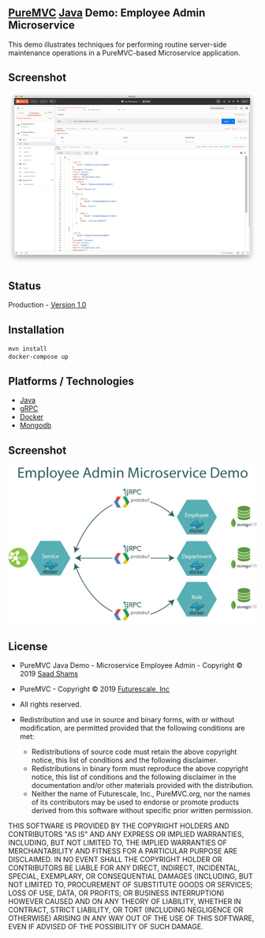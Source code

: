 ## [PureMVC](http://puremvc.github.com/) [Java](https://github.com/PureMVC/puremvc-java-multicore-framework/wiki) Demo: Employee Admin Microservice
This demo illustrates techniques for performing routine server-side maintenance operations in a PureMVC-based Microservice application.

## Screenshot
![PureMVC Java Demo: Employee Admin Microservice](https://raw.githubusercontent.com/PureMVC/puremvc-java-demo-microservice-employeeadmin/master/assets/screenshot.png)

## Status
Production - [Version 1.0]()

## Installation

```
mvn install
docker-compose up
```

## Platforms / Technologies
* [Java](https://en.wikipedia.org/wiki/Java_(programming_language))
* [gRPC](https://en.wikipedia.org/wiki/GRPC)
* [Docker](https://en.wikipedia.org/wiki/Docker_(software))
* [Mongodb](https://en.wikipedia.org/wiki/MongoDB)

## Screenshot
<!---![PureMVC Java Demo: Employee Admin Microservice](http://puremvc.org/pages/images/screenshots/PureMVC-Shot-Java-EmployeeAdmin.jpg) -->
![PureMVC Java Demo: Employee Admin Microservice](https://raw.githubusercontent.com/PureMVC/puremvc.github.com/master/pages/images/screenshots/PureMVC-Shot-Java-EmployeeAdmin.jpg)

## License
* PureMVC Java Demo - Microservice Employee Admin - Copyright © 2019 [Saad Shams](https://www.linkedin.com/in/muizz)
* PureMVC - Copyright © 2019 [Futurescale, Inc](http://futurescale.com) 
* All rights reserved.

* Redistribution and use in source and binary forms, with or without modification, are permitted provided that the following conditions are met:

  * Redistributions of source code must retain the above copyright notice, this list of conditions and the following disclaimer.
  * Redistributions in binary form must reproduce the above copyright notice, this list of conditions and the following disclaimer in the documentation and/or other materials provided with the distribution.
  * Neither the name of Futurescale, Inc., PureMVC.org, nor the names of its contributors may be used to endorse or promote products derived from this software without specific prior written permission.

THIS SOFTWARE IS PROVIDED BY THE COPYRIGHT HOLDERS AND CONTRIBUTORS "AS IS" AND ANY EXPRESS OR IMPLIED WARRANTIES, INCLUDING, BUT NOT LIMITED TO, THE IMPLIED WARRANTIES OF MERCHANTABILITY AND FITNESS FOR A PARTICULAR PURPOSE ARE DISCLAIMED. IN NO EVENT SHALL THE COPYRIGHT HOLDER OR CONTRIBUTORS BE LIABLE FOR ANY DIRECT, INDIRECT, INCIDENTAL, SPECIAL, EXEMPLARY, OR CONSEQUENTIAL DAMAGES (INCLUDING, BUT NOT LIMITED TO, PROCUREMENT OF SUBSTITUTE GOODS OR SERVICES; LOSS OF USE, DATA, OR PROFITS; OR BUSINESS INTERRUPTION) HOWEVER CAUSED AND ON ANY THEORY OF LIABILITY, WHETHER IN CONTRACT, STRICT LIABILITY, OR TORT (INCLUDING NEGLIGENCE OR OTHERWISE) ARISING IN ANY WAY OUT OF THE USE OF THIS SOFTWARE, EVEN IF ADVISED OF THE POSSIBILITY OF SUCH DAMAGE.